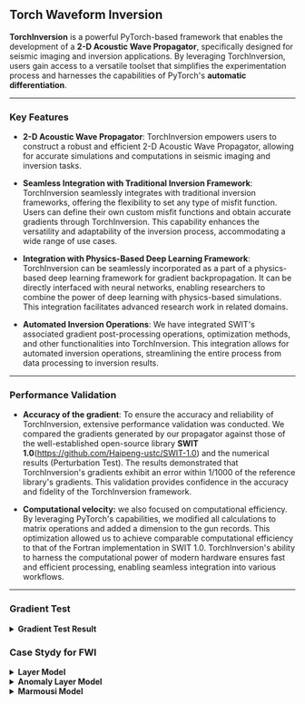 <!--
 * @Author: LiuFeng(USTC) : liufeng2317@mail.ustc.edu.cn
 * @Date: 2023-07-03 11:16:43
 * @LastEditors: LiuFeng
 * @LastEditTime: 2024-01-02 21:25:56
 * @FilePath: /TorchInversion/README.md
 * @Description: 
 * Copyright (c) 2023 by ${git_name} email: ${git_email}, All Rights Reserved.
-->

## Torch Waveform Inversion
**TorchInversion** is a powerful PyTorch-based framework that enables the development of a **2-D Acoustic Wave Propagator**, specifically designed for seismic imaging and inversion applications. By leveraging TorchInversion, users gain access to a versatile toolset that simplifies the experimentation process and harnesses the capabilities of PyTorch's **automatic differentiation**.

****
### Key Features

* **2-D Acoustic Wave Propagator**: TorchInversion empowers users to construct a robust and efficient 2-D Acoustic Wave Propagator, allowing for accurate simulations and computations in seismic imaging and inversion tasks.

* **Seamless Integration with Traditional Inversion Framework**: TorchInversion seamlessly integrates with traditional inversion frameworks, offering the flexibility to set any type of misfit function. Users can define their own custom misfit functions and obtain accurate gradients through TorchInversion. This capability enhances the versatility and adaptability of the inversion process, accommodating a wide range of use cases.

* **Integration with Physics-Based Deep Learning Framework**: TorchInversion can be seamlessly incorporated as a part of a physics-based deep learning framework for gradient backpropagation. It can be directly interfaced with neural networks, enabling researchers to combine the power of deep learning with physics-based simulations. This integration facilitates advanced research work in related domains.

* **Automated Inversion Operations**: We have integrated SWIT's associated gradient post-processing operations, optimization methods, and other functionalities into TorchInversion. This integration allows for automated inversion operations, streamlining the entire process from data processing to inversion results.

****
### Performance Validation

* **Accuracy of the gradient**: To ensure the accuracy and reliability of TorchInversion, extensive performance validation was conducted. We compared the gradients generated by our propagator against those of the well-established open-source library **SWIT 1.0**(https://github.com/Haipeng-ustc/SWIT-1.0) and the numerical results (Perturbation Test). The results demonstrated that TorchInversion's gradients exhibit an error within 1/1000 of the reference library's gradients. This validation provides confidence in the accuracy and fidelity of the TorchInversion framework.



* **Computational velocity:** we also focused on computational efficiency. By leveraging PyTorch's capabilities, we modified all calculations to matrix operations and added a dimension to the gun records. This optimization allowed us to achieve comparable computational efficiency to that of the Fortran implementation in SWIT 1.0. TorchInversion's ability to harness the computational power of modern hardware ensures fast and efficient processing, enabling seamless integration into various workflows.

****
### Gradient Test
<!-- The Gradient Test -->
<details>
<summary><strong>Gradient Test Result</strong></summary>

In a 50*50 homogeneous model (v=3000m/s) set the velocity at the center point to 3030m/s. Solve for the numerical gradient by perturbing the velocity at each point. The red line in the figure below shows the distribution of the numerical gradient along the black dashed line. The black and blue solid lines represent the gradients solved by AD and SWIT.

<div align=center><img src="./Figure/GradientTest/grad_cmp_5.png" width = 48% style="display: inline-block; vertical-align: middle;"> <img src="./Figure/GradientTest/grad_cmp_10.png" width = 48% style="display: inline-block; vertical-align: middle;"></div>

<div align=center><img src="./Figure/GradientTest/grad_cmp_15.png" width = 48% style="display: inline-block; vertical-align: middle;"> <img src="./Figure/GradientTest/grad_cmp_25.png" width = 48% style="display: inline-block; vertical-align: middle;"></div>

The results illustrate that 
* (1) **Automatic Differentiation can obtain accurate gradients** 
* (2) **The gradient solved by AD and the gradient solved by the concomitant state method agree within numerical accuracy**

</details>

### Case Stydy for FWI

<!-- the Lyaer Model -->

<details>
<summary><strong>Layer Model</strong></summary>

Details of this example can be found in [Layer Model forward](./example/layerModel/01_for_layer.ipynb) and [Layer Model inversion](./example/layerModel/02_inv_layer_adam.ipynb)

* The **true model** and some setting of the model:
<div align="center"><img src="./example/layerModel/data/multiShotTop/model/True/observed_system.png" width=55% ></div>

* The **wavelet** and the **dampling** setting
<div float="left" align="center"><img src="./example/layerModel/data/multiShotTop/model/True/ricker.png" width = 40% style="display: inline-block; vertical-align: middle;"> <img src="./example/layerModel/data/multiShotTop/model/True/damp_global.png" width = 50% style="display: inline-block; vertical-align: middle;"></div>

* **Initial model** and **inversion result**
<div align="center"><img src="./example/layerModel/data/multiShotTop/model/Initial/model_init.png" width=48% style="display: inline-block; vertical-align: middle;"> <img src="./example/layerModel/data/multiShotTop/inv/Adam/inv.gif" width=48% style="display: inline-block; vertical-align: middle;"></div>

It is important to note that we have not been particularly careful in adjusting the update parameters and processing the gradients in detail, but there are many details in the FWI work that can greatly improve the effectiveness and efficiency of the inversion

</details>

<!-- the Anomaly Layer Model -->

<details>
<summary><strong>Anomaly Layer Model</strong></summary>

Details of this example can be found in [Layer Anomaly Model forward](./example/layerAnomaly/01_for_layer.ipynb) and [Layer Anomaly Model inversion](./example/layerAnomaly/02_inv_layer_adam.ipynb)

* The **true model** and some setting of the model:
<div align="center"><img src="./example/layerAnomaly/data/multiShotTop/model/True/observed_system.png" width=55%></div>

* The **wavelet** and the **dampling** setting
<div float="left" align="center"><img src="./example/layerAnomaly/data/multiShotTop/model/True/ricker.png" width = 40% style="display: inline-block; vertical-align: middle;"> <img src="./example/layerAnomaly/data/multiShotTop/model/True/damp_global.png" width = 55% style="display: inline-block; vertical-align: middle;"></div>

* **Initial model** and **inversion result**
<div align="center"> <img src="./example/layerAnomaly/data/multiShotTop/model/Initial/model_init.png" width=40% style="display: inline-block; vertical-align: middle;"> 
<img src="./example/layerAnomaly/data/multiShotTop/inv/Adam/inv.gif" width=55% style="display: inline-block; vertical-align: middle;"> </div>

</details>


<!-- Marmousi2 Model -->

<details>
<summary><strong>Marmousi Model</strong></summary>

Details of this example can be found in [Marmousi Model forward](./example/marmousi2Model/01_for_layer.ipynb) and [Marmousi Model inversion](./example/marmousi2Model/02_inv_layer_adam.ipynb)

* The **true model** and some setting of the model:
<div align="center"><img src="./example/marmousi2Model/data/multiShotTop/model/True/observed_system.png" width=55% ></div>

* The **wavelet** and the **dampling** setting
<div float="left" align="center"><img src="./example/marmousi2Model/data/multiShotTop/model/True/ricker.png" width = 40% style="display: inline-block; vertical-align: middle;"> <img src="./example/marmousi2Model/data/multiShotTop/model/True/damp_global.png" width = 55% style="display: inline-block; vertical-align: middle;"></div>

* **Initial model** and **inversion result**
<div align="center"><img src="./example/marmousi2Model/data/multiShotTop/model/Initial/model_init.png" width=40% style="display: inline-block; vertical-align: middle;"><img src="./example/marmousi2Model/data/multiShotTop/inv/Adam/inv.gif" width=58% style="display: inline-block; vertical-align: middle;>
</div>

</details>

****
### Usage
You can simply clone the project and follow the example in the demo.


### Contact
 Liu Feng @ USTC, Email: liufeng2317@mail.ustc.edu.cn

```python
@software{LiuFeng2317,
  author       = {Feng Liu, GuangYuan Zou},
  title        = {TorchInversion},
  month        = July,
  year         = 2023,
  version      = {v0.0.1},
}
```